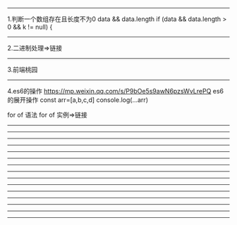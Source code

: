 *************
1.判断一个数组存在且长度不为0  data && data.length
if (data && data.length > 0 && k != null) {
**************
2.二进制处理=>链接
**************
3.前端桃园

**************
4.es6的操作
https://mp.weixin.qq.com/s/P9bOe5s9awN6pzsWvLrePQ
es6的展开操作
const arr=[a,b,c,d]
console.log(...arr)

for of 语法
for of 实例=>链接
**************
**************
**************
**************
**************
**************
**************
**************
**************
**************
**************
**************
**************
**************
**************